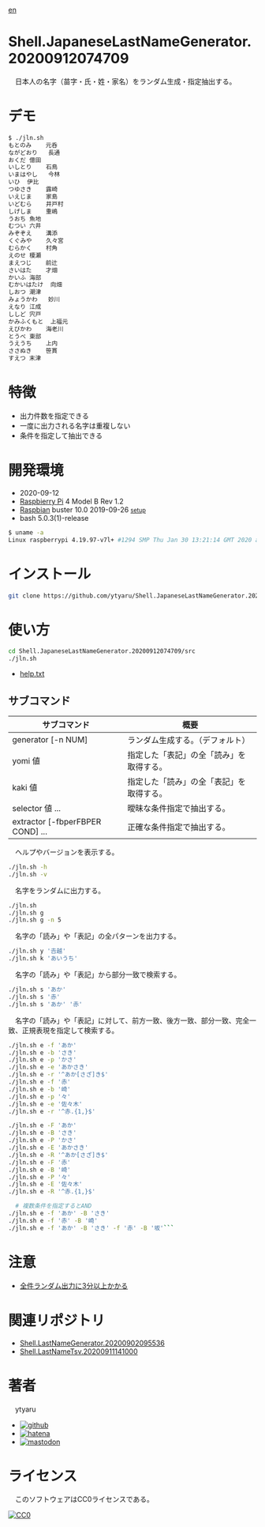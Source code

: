 [en](./README.md)

# Shell.JapaneseLastNameGenerator.20200912074709

　日本人の名字（苗字・氏・姓・家名）をランダム生成・指定抽出する。

# デモ

```sh
$ ./jln.sh
もとのみ	元呑
ながどおり	長通
おくだ	億田
いしとり	石鳥
いまはやし	今林
いひ	伊比
つゆさき	露崎
いえじま	家島
いどむら	井戸村
しげしま	重嶋
うおち	魚地
むつい	六井
みぞぞえ	溝添
くぐみや	久々宮
むらかく	村角
えのせ	榎瀬
まえつじ	前辻
さいはた	才畑
かいふ	海部
むかいはたけ	向畑
しおつ	潮津
みょうかわ	妙川
えなり	江成
ししど	宍戸
かみふくもと	上福元
えびかわ	海老川
とうべ	東部
うえうち	上内
ささぬき	笹貫
すえつ	末津
```

# 特徴

* 出力件数を指定できる
* 一度に出力される名字は重複しない
* 条件を指定して抽出できる

# 開発環境

* <time datetime="2020-09-12T07:46:22+0900">2020-09-12</time>
* [Raspbierry Pi](https://ja.wikipedia.org/wiki/Raspberry_Pi) 4 Model B Rev 1.2
* [Raspbian](https://ja.wikipedia.org/wiki/Raspbian) buster 10.0 2019-09-26 <small>[setup](http://ytyaru.hatenablog.com/entry/2019/12/25/222222)</small>
* bash 5.0.3(1)-release

```sh
$ uname -a
Linux raspberrypi 4.19.97-v7l+ #1294 SMP Thu Jan 30 13:21:14 GMT 2020 armv7l GNU/Linux
```

# インストール

```sh
git clone https://github.com/ytyaru/Shell.JapaneseLastNameGenerator.20200912074709
```

# 使い方

```sh
cd Shell.JapaneseLastNameGenerator.20200912074709/src
./jln.sh
```

* [help.txt](https://raw.githubusercontent.com/ytyaru/Shell.JapaneseLastNameGenerator.20200912074709/src/doc/help.txt)

## サブコマンド

サブコマンド|概要
------------|----
generator [-n NUM]|ランダム生成する。（デフォルト）
yomi 値|指定した「表記」の全「読み」を取得する。
kaki 値|指定した「読み」の全「表記」を取得する。
selector 値 ...|曖昧な条件指定で抽出する。
extractor [-fbperFBPER COND] ...|正確な条件指定で抽出する。

　ヘルプやバージョンを表示する。

```sh
./jln.sh -h
./jln.sh -v
```

　名字をランダムに出力する。

```sh
./jln.sh
./jln.sh g
./jln.sh g -n 5
```

　名字の「読み」や「表記」の全パターンを出力する。

```sh
./jln.sh y '𠮷越'
./jln.sh k 'あいうち'
```

　名字の「読み」や「表記」から部分一致で検索する。

```sh
./jln.sh s 'あか'
./jln.sh s '赤'
./jln.sh s 'あか' '赤'
```

　名字の「読み」や「表記」に対して、前方一致、後方一致、部分一致、完全一致、正規表現を指定して検索する。

```sh
./jln.sh e -f 'あか'
./jln.sh e -b 'さき'
./jln.sh e -p 'かさ'
./jln.sh e -e 'あかさき'
./jln.sh e -r '^あか[さざ]き$'
./jln.sh e -f '赤'
./jln.sh e -b '崎'
./jln.sh e -p '々'
./jln.sh e -e '佐々木'
./jln.sh e -r '^赤.{1,}$'

./jln.sh e -F 'あか'
./jln.sh e -B 'さき'
./jln.sh e -P 'かさ'
./jln.sh e -E 'あかさき'
./jln.sh e -R '^あか[さざ]き$'
./jln.sh e -F '赤'
./jln.sh e -B '崎'
./jln.sh e -P '々'
./jln.sh e -E '佐々木'
./jln.sh e -R '^赤.{1,}$'

  # 複数条件を指定するとAND
./jln.sh e -f 'あか' -B 'さき'
./jln.sh e -f '赤' -B '崎'
./jln.sh e -f 'あか' -B 'さき' -f '赤' -B '坂'```
```

# 注意

* [全件ランダム出力に3分以上かかる](https://github.com/ytyaru/Shell.JapaneseLastNameGenerator.20200912074709/blob/master/note/20200912134934_全件出力が遅い.md)

# 関連リポジトリ

* [Shell.LastNameGenerator.20200902095536](https://github.com/ytyaru/Shell.LastNameGenerator.20200902095536)
* [Shell.LastNameTsv.20200911141000](https://github.com/ytyaru/Shell.LastNameTsv.20200911141000)

# 著者

　ytyaru

* [![github](http://www.google.com/s2/favicons?domain=github.com)](https://github.com/ytyaru "github")
* [![hatena](http://www.google.com/s2/favicons?domain=www.hatena.ne.jp)](http://ytyaru.hatenablog.com/ytyaru "hatena")
* [![mastodon](http://www.google.com/s2/favicons?domain=mstdn.jp)](https://mstdn.jp/web/accounts/233143 "mastdon")

# ライセンス

　このソフトウェアはCC0ライセンスである。

[![CC0](http://i.creativecommons.org/p/zero/1.0/88x31.png "CC0")](http://creativecommons.org/publicdomain/zero/1.0/deed.ja)

